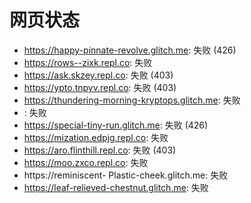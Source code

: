 # 网页状态
- https://happy-pinnate-revolve.glitch.me: 失败 (426)
- https://rows--zixk.repl.co: 失败
- https://ask.skzey.repl.co: 失败 (403)
- https://ypto.tnpyv.repl.co: 失败 (403)
- https://thundering-morning-kryptops.glitch.me: 失败
- : 失败
- https://special-tiny-run.glitch.me: 失败 (426)
- https://mization.edpjg.repl.co: 失败
- https://aro.flinthill.repl.co: 失败 (403)
- https://moo.zxco.repl.co: 失败
- https://reminiscent- Plastic-cheek.glitch.me: 失败
- https://leaf-relieved-chestnut.glitch.me: 失败
